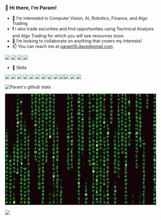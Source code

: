 ### 👋 Hi there, I’m Param!

- 👀 I’m interested in Computer Vision, AI, Robotics, Finance, and Algo Trading
- 🕴️ I also trade securities and find opportunities using Technical Analysis and Algo Trading for which you will see resources soon.
- 👯 I’m looking to collaborate on anything that covers my interests!
- 📫 You can reach me at [param10.dave@gmail.com](param10.dave@gmail.com)


<a href="https://www.linkedin.com/in/param-dave-823910136/"><img src="https://img.shields.io/badge/LinkedIn-0077B5?style=for-the-badge&logo=linkedin&logoColor=white"></a> <a href="https://twitter.com/param_dave?lang=en"><img src="https://img.shields.io/badge/Twitter-1DA1F2?style=for-the-badge&logo=twitter&logoColor=white"></a> <a href="https://in.tradingview.com/u/Param_Dave/"><img src="https://img.shields.io/badge/TradingView-000000.svg?&style=for-the-badge&logo=TradingView&logoColor=white"> </a><a href="https://leetcode.com/user0823L/"><img src="https://img.shields.io/badge/LeetCode-000000?style=for-the-badge&logo=LeetCode&logoColor=#d16c06"> </a> 

- :rocket: Skills

<img src="https://img.shields.io/badge/Python-3776AB?style=for-the-badge&logo=python&logoColor=white"> <img src="https://img.shields.io/badge/C-00599C?style=for-the-badge&logo=c&logoColor=white"> <img src="https://img.shields.io/badge/C%2B%2B-00599C?style=for-the-badge&logo=c%2B%2B&logoColor=white"> <img src="https://img.shields.io/badge/TensorFlow-FF6F00?style=for-the-badge&logo=TensorFlow&logoColor=white"> <img src="https://img.shields.io/badge/PyTorch-EE4C2C?style=for-the-badge&logo=PyTorch&logoColor=white"> <img src="https://img.shields.io/badge/Keras-D00000?style=for-the-badge&logo=Keras&logoColor=white"> <img src="https://img.shields.io/badge/Numpy-777BB4?style=for-the-badge&logo=numpy&logoColor=white"> <img src="https://img.shields.io/badge/scikit_learn-F7931E?style=for-the-badge&logo=scikit-learn&logoColor=white"> <img src="https://img.shields.io/badge/OpenCV-27338e?style=for-the-badge&logo=OpenCV&logoColor=white"> <img src="https://img.shields.io/badge/ROS-22314E?style=for-the-badge&logo=ROS&logoColor=white"><img  src="https://img.shields.io/badge/shell_script-%23121011.svg?style=for-the-badge&logo=gnu-bash&logoColor=white">  <img src="https://img.shields.io/badge/bitbucket-%230047B3.svg?style=for-the-badge&logo=bitbucket&logoColor=white"> <img src="https://img.shields.io/badge/Tableau-E97627.svg?style=for-the-badge&logo=Tableau&logoColor=white">


![Param's github stats](https://github-readme-stats.vercel.app/api?username=ParamDave5&show_icons=true&theme=radical)


![Programming](code-purpose-of-life.gif)

![](https://komarev.com/ghpvc/?username=ParamDave5&color=blue)
<!---
ParamDave5/ParamDave5 is a ✨ special ✨ repository because its `README.md` (this file) appears on your GitHub profile.
You can click the Preview link to take a look at your changes.
--->
